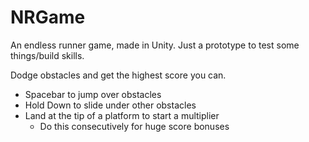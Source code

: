 # NRGame

An endless runner game, made in Unity. Just a prototype to test some things/build skills.

Dodge obstacles and get the highest score you can.

- Spacebar to jump over obstacles
- Hold Down to slide under other obstacles
- Land at the tip of a platform to start a multiplier
  - Do this consecutively for huge score bonuses
